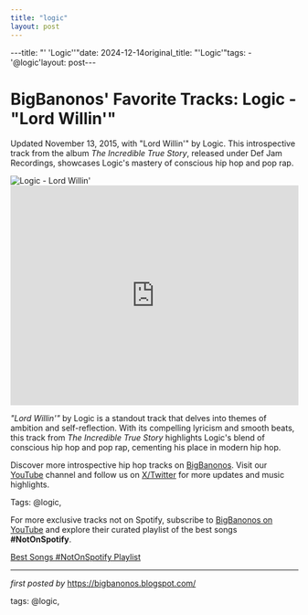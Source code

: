 ```yaml
---
title: "logic"
layout: post
---
```

---title: "' 'Logic''"date: 2024-12-14original_title: "'Logic'"tags:  - '@logic'layout: post---<!-- Post Title --><h1 >BigBanonos' Favorite Tracks: Logic - "Lord Willin'"</h1> <!-- Introductory Text --><p >Updated November 13, 2015, with "Lord Willin'" by Logic. This introspective track from the album <em>The Incredible True Story</em>, released under Def Jam Recordings, showcases Logic's mastery of conscious hip hop and pop rap.</p> <!-- Featured Image --><div > <img src="https://img.merchbar.com/product/crop/1616/348473/AHNI22-1713225863-1024x1024-1713225842-true.jpg?q=40&fit=crop&crop=faces,entropy&w=1600&h=900" alt="Logic - Lord Willin'" /></div> <!-- YouTube Video Embed --><div > <iframe width="100%" height="385" src="https://www.youtube.com/embed/cqTrC1fEnUk" title="Logic - Lord Willin' (Official Audio)" frameborder="0" allow="accelerometer; autoplay; clipboard-write; encrypted-media; gyroscope; picture-in-picture; web-share" referrerpolicy="strict-origin-when-cross-origin" allowfullscreen></iframe></div> <!-- Song Information --><div > <p><em>"Lord Willin'"</em> by Logic is a standout track that delves into themes of ambition and self-reflection. With its compelling lyricism and smooth beats, this track from <em>The Incredible True Story</em> highlights Logic's blend of conscious hip hop and pop rap, cementing his place in modern hip hop.</p></div> <!-- Footer Links --><div > <p>Discover more introspective hip hop tracks on <a href="https://bigbanonos.blogspot.com/" target="_blank">BigBanonos</a>. Visit our <a href="https://www.youtube.com/@BigBanonos" target="_blank">YouTube</a> channel and follow us on <a href="https://x.com/bigbanonos" target="_blank">X/Twitter</a> for more updates and music highlights.</p></div> <!-- Tags --><p >Tags: @logic,</p><!--Subscribe and Playlist Links--><div>    <p>For more exclusive tracks not on Spotify, subscribe to <a href="https://www.youtube.com/@BigBanonos" target="_blank">BigBanonos on YouTube</a> and explore their curated playlist of the best songs <strong>#NotOnSpotify</strong>.</p>    <p><a href="https://www.youtube.com/playlist?list=PLtuNtuTatqI0kFahUCbtbfenC_ET5O_tr" target="_blank">Best Songs #NotOnSpotify Playlist<br /></a></p></div><hr /><p><em>first posted by</em> <a href="https://bigbanonos.blogspot.com/" rel="noopener" target="_new">https://bigbanonos.blogspot.com/</a></p><p>tags: @logic,</p>